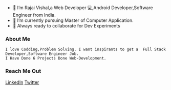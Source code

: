



- 👋 I’m Rajai Vishal,a Web Developer 💻,Android Developer,Software Engineer from India.
- 🌱 I’m currently pursuing Master of Computer Application.
- 🔬 Always ready to collaborate for Dev Experiments
###  About Me
    I love Codding,Problem Solving. I want inspirants to get a  Full Stack Developer,Software Engineer Job. 
    I Have Done 6 Projects Done Web-Development.


  ###                                                                    Reach Me Out
[LinkedIn](https://www.linkedin.com/in/vishalrajai41)
[Twitter](https://twitter.com/RajaiVishal2)
